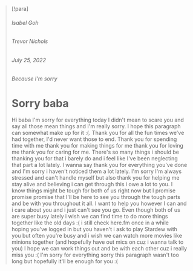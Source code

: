> [!para] 
> ###### Isabel Goh
> ###### Trevor Nichols
> ###### July 25, 2022
> ###### Because I'm sorry
> 
> # Sorry baba
> 
> Hi baba I'm sorry for everything today I didn't mean to scare you and say all those mean things and I'm really sorry. I hope this paragraph can somewhat make up for it :(. Thank you for all the fun times we've had together, I'd never want those to end. Thank you for spending time with me thank you for making things for me thank you for loving me thank you for caring for me. There's so many things i should be thanking you for that i barely do and i feel like I've been neglecting that part a lot lately. I wanna say thank you for everything you've done and I'm sorry i haven't noticed them a lot lately. I'm sorry I'm always stressed and can't handle myself but also thank you for helping me stay alive and believing i can get through this i owe a lot to you.
> I know things might be tough for both of us right now but I promise promise promise that I'll be here to see you through the tough parts and be with you throughout it all. I want to help you however I can and i care about you and i just can't see you go. Even though both of us are super busy lately i wish we can find time to do more things together like the old days :( i still check here.fm once in a while hoping you've logged in but you haven't i ask to play Stardew with you but often you're busy and i wish we can watch more movies like minions together (and hopefully have out mics on cuz i wanna talk to you)
> I hope we can work things out and be with each other cuz i really miss you :( I'm sorry for everything sorry this paragraph wasn't too long but hopefully it'll be enough for you :(
